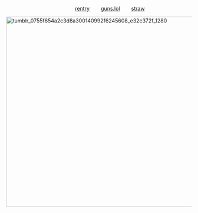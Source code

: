  ͏͏͏ ͏͏͏ ͏͏͏ ͏͏͏ ͏͏͏ ͏͏͏ ͏͏͏ ͏͏͏⠀⠀⠀⠀⠀⠀⠀⠀⠀ ͏͏͏ ͏͏͏ ͏͏͏ ͏͏͏⠀⠀⠀⠀⠀[rentry](https://rentry.co/spikespiegell)⠀⠀⠀[guns.lol](https://guns.lol/senzai4ever)⠀⠀⠀[straw](https://senzaluchiumi.straw.page/)

<img width="736" height="515" alt="tumblr_0755f654a2c3d8a300140992f6245608_e32c372f_1280" src="https://github.com/user-attachments/assets/fa2b3249-ef9c-4e22-81cf-150c74f82b42" />


